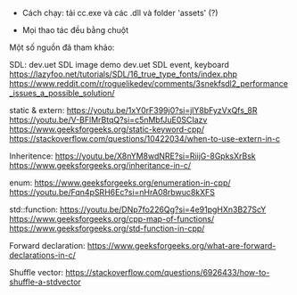 - Cách chạy: tải cc.exe và các .dll và folder 'assets' (?)
+ Mọi thao tác đều bằng chuột


Một số nguồn đã tham khảo:

SDL:
dev.uet SDL image demo
dev.uet SDL event, keyboard
https://lazyfoo.net/tutorials/SDL/16_true_type_fonts/index.php
https://www.reddit.com/r/roguelikedev/comments/3snekfsdl2_performance_issues_a_possible_solution/

static & extern:
https://youtu.be/1xY0rF399j0?si=jlY8bFyzVxQfs_8R
https://youtu.be/V-BFlMrBtqQ?si=c5nMbfJuE0SCIazv
https://www.geeksforgeeks.org/static-keyword-cpp/
https://stackoverflow.com/questions/10422034/when-to-use-extern-in-c

Inheritence:
https://youtu.be/X8nYM8wdNRE?si=RiijG-8GpksXrBsk
https://www.geeksforgeeks.org/inheritance-in-c/

enum:
https://www.geeksforgeeks.org/enumeration-in-cpp/
https://youtu.be/Fqn4pSRH6Ec?si=nHrA08rbwuc8kXFS

std::function:
https://youtu.be/DNp7fo226Qg?si=4e91pgHXn3B27ScY
https://www.geeksforgeeks.org/cpp-map-of-functions/
https://www.geeksforgeeks.org/std-function-in-cpp/

Forward declaration:
https://www.geeksforgeeks.org/what-are-forward-declarations-in-c/

Shuffle vector:
https://stackoverflow.com/questions/6926433/how-to-shuffle-a-stdvector
